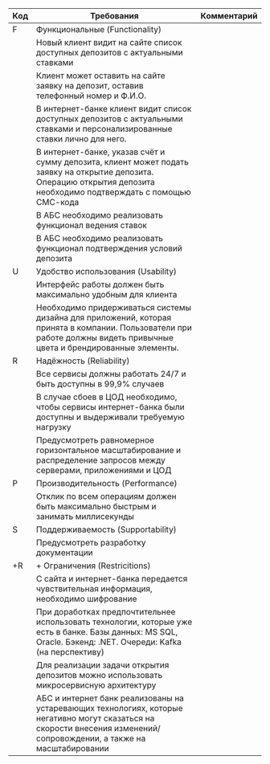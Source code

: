 | Код | Требования                         | Комментарий  |
|-----|------------------------------------|--------------|
| F   | Функциональные (Functionality)     |              |
|     | Новый клиент видит на сайте список доступных депозитов с актуальными ставками                              |              |
|     | Клиент может оставить на сайте заявку на депозит, оставив телефонный номер и Ф.И.О.                                |              |
|     | В интернет-банке клиент видит список доступных депозитов с актуальными ставками и персонализированные ставки лично для него.                                   |              |
|     | В интернет-банке, указав счёт и сумму депозита, клиент может подать заявку на открытие депозита. Операцию открытия депозита необходимо подтверждать с помощью СМС-кода                               |              |
|     | В АБС необходимо реализовать функционал ведения ставок                                |              |
|     | В АБС необходимо реализовать функционал подтверждения условий депозита                               |              |
| U   | Удобство использования (Usability) |              |
|     | Интерфейс работы должен быть максимально удобным для клиента                                 |              |
|     |Необходимо придерживаться системы дизайна для приложений, которая принята в компании. Пользователи при работе должны видеть привычные цвета и брендированные элементы.                                |              |
| R   | Надёжность (Reliability)           |              |
|     | Все сервисы должны работать 24/7 и быть доступны в 99,9% случаев                                |              |
|     | В случае сбоев в ЦОД необходимо, чтобы сервисы интернет-банка были доступны и выдерживали требуемую нагрузку                               |              |
|     | Предусмотреть равномерное горизонтальное масштабирование и распределение запросов между серверами, приложениями и ЦОД                                |              |
| P   | Производительность (Performance)   |              |
|     | Отклик по всем операциям должен быть максимально быстрым и занимать миллисекунды                                |              |
| S   | Поддерживаемость (Supportability)  |              |
|     | Предусмотреть разработку документации                                |              |
| +R  | + Ограничения (Restricitions)      |              |
|     | С сайта и интернет-банка передается чувствительная информация, необходимо шифрование                                |              |
|     | При доработках предпочтительнее использовать технологии, которые уже есть в банке. Базы данных: MS SQL, Oracle. Бэкенд: .NET. Очереди: Kafka (на перспективу)                                 |              |
|     | Для реализации задачи открытия депозитов можно использовать микросервисную архитектуру                               |              |
|     | АБС и интернет банк реализованы на устаревающих технологиях, которые негативно могут сказаться на скорости внесения изменений/сопровождении, а также на масштабировании                                 |              |
